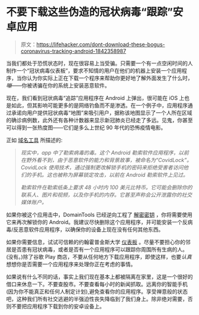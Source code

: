 # 不要下载这些伪造的冠状病毒“跟踪”安卓应用

> 原文：<https://lifehacker.com/dont-download-these-bogus-coronavirus-tracking-android-1842358987>

当我们都处于恐慌状态时，现在很容易上当受骗。只需要一个有一点空闲时间的人制作一个“冠状病毒仪表板”，要求不知情的用户在他们的机器上安装一个应用程序，当你认为你实际上正在下载一个程序来帮助你更好地了解外面发生了什么时，*嘣*——你被诱骗在你的系统上安装恶意软件。



现在，我们看到冠状病毒“追踪”应用程序在 Android 上弹出，很可能在 iOS 上也是如此，但其影响可能更多的是网络钓鱼而不是渗透。在一个例子中，应用程序通过承诺向用户提供冠状病毒“地图”来吸引用户，据称该地图显示了一个人所在区域的确诊病例数，此外还有各种计数器来显示新冠肺炎已经走了多远。见鬼，你甚至可以得到一张热度图——它们是多么上世纪 90 年代的恐怖疫情电影。

正如 [域名工具](https://www.domaintools.com/resources/blog/covidlock-mobile-coronavirus-tracking-app-coughs-up-ransomware) 所描述的:

> *现实中，app 中了勒索病毒的毒。这个 Android 勒索软件应用程序，以前在野外看不到，由于恶意软件的能力和背景故事，被命名为“CovidLock”。CovidLock 使用技术，通过强制更改解锁手机的密码来拒绝受害者访问他们的手机。这也被称为屏幕锁定攻击，以前在 Android 勒索软件上见过。*
> 
> *勒索软件在勒索纸条上要求 48 小时内 100 美元比特币。它可能会删除你的联系人、图片和视频，以及你手机的内存。它甚至声称会公开泄露你的社交媒体账户。*

如果你被这个应用击中，DomainTools 已经逆向工程了 [解密密钥](https://www.domaintools.com/resources/blog/covidlock-update-coronavirus-ransomware) ，你将需要使用它来再次解锁你的 Android。我建议尽快删除这个应用程序，并可能安装一个反病毒/反恶意软件应用程序，以确保你的设备上现在没有任何其他东西。

如果你需要信息，试试可信赖的约翰霍普金斯大学 [仪表板](https://vitals.lifehacker.com/track-the-coronavirus-outbreak-with-this-website-1841264738) 。尽量不要担心你的邻居是否患有冠状病毒，或者是否有一个应用程序可以跟踪你周围所有生病的人。(没有。)除了谷歌 Play 商店，不要从任何地方下载应用程序，即使这样，也要*认真*想想你是否需要一个应用程序来处理你正在考虑的事情。

如果说有什么不同的话，事实上我们现在基本上都被隔离在家里，这是一个很好的借口来休息一下。不要查股市。不要查看每小时的新闻抓取。远离你的智能手机(因为你不能真正和任何人制定计划),避免查看你的应用程序。享受禅意般的状态吧，这种我们所有社交逃避的半强迫性丧失降临到了我们身上。除非绝对需要，否则不要把应用程序下载到你的安卓设备上。